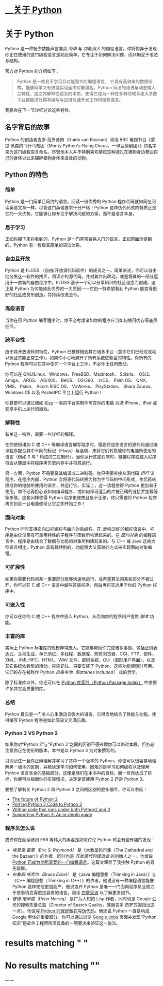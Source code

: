#  __[关于 Python](.)

# 关于 Python

Python 是一种极少数能声言兼具 _简单_ 与 _功能强大_ 的编程语言。你将惊异于发现你正在使用的这门编程语言是如此简单，它专注于如何解决问题，而非拘泥于语法与结构。

官方对 Python 的介绍如下：

> Python 是一款易于学习且功能强大的编程语言。 它具有高效率的数据结构，能够简单又有效地实现面向对象编程。Python 简洁的语法与动态输入之特性，加之其解释性语言的本质，使得它成为一种在多种领域与绝大多数平台都能进行脚本编写与应用快速开发工作的理想语言。

我将会在下一节详细讨论这些特性。

## 名字背后的故事

Python 的创造者吉多·范罗苏姆（Guido van Rossum）采用 BBC 电视节目《蒙提·派森的飞行马戏团（Monty Python's Flying Circus，一译巨蟒剧团）》的名字来为这门编程语言命名。尽管他本人并不特别喜欢蟒蛇这种通过在猎物身边卷曲自己的身体以此来碾碎猎物身体来进食的动物。

## Python 的特色

### 简单

Python 是一门简单且简约的语言。阅读一份优秀的 Python 程序代码就如同在阅读英语文章一样，尽管这门英语要求十分严格！Python 这种伪代码式的特质正是它的一大优势。它能够让你专注于解决问题的方案，而不是语言本身。

### 易于学习

正如你接下来将看到的，Python 是一门非常容易入门的语言。正如前面所提到的，Python 有一套极其简单的语法体系。

### 自由且开放

Python 是 FLOSS （自由/开放源代码软件）的成员之一。简单来说，你可以自由地分发这一软件的拷贝，阅读它的源代码，并对其作出改动，或是将其的一部分运用于一款新的自由程序中。FLOSS 基于一个可以分享知识的社区理念而创建。这正是 Python 为何能如此优秀的一大原因——它由一群希望看到 Python 能变得更好的社区成员所创造，并持续改进至今。

### 高级语言

当你在用 Python 编写程序时，你不必考虑诸如你的程序应当如何使用内存等底层细节。

### 跨平台性

由于其开放源码的特性，Python 已被移植到其它诸多平台（意即它们已经过改动以保证其能正常工作）。如果你小心地避开了所有系统依赖型的特性。你所有的 Python 程序可以在其中任何一个平台上工作，不必作出任何改动。

你可以在 GNU/Linux、Windows、FreeBSD、Macintosh、 Solaris、 OS/2、 Amiga、 AROS、 AS/400、 BeOS、 OS/390、 z/OS、 Palm OS、 QNX、 VMS、 Psion、 Acorn RISC OS、 VxWorks、 PlayStation、 Sharp Zaurus、 Windows CE 以及 PocketPC 平台上运行 Python！

你甚至可以通过诸如 [Kivy](http://kivy.org) 一类的平台来制作可在你的电脑 _以及_ iPhone、iPad 或安卓手机上运行的游戏。

### 解释性

有关这一特性，需要一些详细的解释。

在你使用诸如 C 或 C++ 等编译语言编写程序时，需要将这些语言的源代码通过编译程序配合其中不同的标记（Flags）与选项，来将它们转换成你的电脑所使用的语言（例如 0 与 1 构成的二进制码）。当你运行这些程序时，链接程序或载入程序将会从硬盘中将程序拷贝至内存中并将其运行。

另一方面，Python 不需要将其编译成二进制码。你只需要直接从源代码 _运行_ 该程序。在程序内部，Python 会将源代码转换为称为字节码的中间形式，尔后再转换成你的电脑所使用的语言，并运行它。实际上，这一流程使得 Python 更加易于使用，你不必再担心该如何编译程序，或如何保证适当的库被正确的链接并加载等等步骤。这也同样使得 Python 程序更便携且易于迁移，你只需要将 Python 程序拷贝到另一台电脑便可让它立即开始工作！

### 面向对象

Python 同时支持面向过程编程与面向对象编程。在 _面向过程_ 的编程语言中，程序是由仅仅带有可重用特性的子程序与函数所构建起来的。在 _面向对象_ 的编程语言中，程序是由结合了数据与功能的对象所构建起来的。与 C++ 或 Java 这些大型语言相比，Python 具有其特别的、功能强大又简单的方式来实现面向对象编程。

### 可扩展性

如果你需要代码的某一重要部分能够快速地运行，或希望算法的某些部分不被公开，你可以在 C 或 C++ 语言中编写这些程序，然后再将其运用于你的 Python 程序中。

### 可嵌入性

你可以在你的 C 或 C++ 程序中嵌入 Python，从而向你的程序用户提供 _脚本_ 功能。

### 丰富的库

实际上 Python 标准库的规模非常庞大。它能够帮助你完成诸多事情，包括正则表达式、文档生成、单元测试、多线程、数据库、网页浏览器、CGI、FTP、邮件、XML、XML-RPC、HTML、WAV 文件、密码系统、GUI（图形用户界面），以及其它系统依赖型的活动。只需记住，只要安装了 Python，这些功能便随时可用。它们的存在被称作 Python _自备电池（Batteries Included）_ 式的哲学。

除了标准库以外，你还可以在 [Python 库索引（Python Package Index）](http://pypi.python.org/pypi) 中发掘许多其它高质量的库。

### 总结

Python 着实是一门令人心生激动且强大的语言。它得当地结合了性能与功能，使得编写 Python 程序是如此简易又充满乐趣。

### Python 3 VS Python 2

如果你对“Python 2”与“Python 3”之间的区别不感兴趣你可以略过本段。但务必注意你正在使用的版本。本书是以 Python 3 为对象撰写的。

只消记住一旦你正确理解并学习了其中一个版本的 Python，你便可以很容易地理解另一版本的区别，并能快速学习如何使用。困难的是学习如何编程以及理解 Python 语言本身的基础部分。这便是我们在本书中的目标，而一旦你达成了目标，你便可以根据你的实际情况，决定是该使用 Python 2 还是 Python 3。

要想了解有关 Python 2 和 Python 3 之间的区别的更多细节，你可以参阅：

  * [The future of Python 2](http://lwn.net/Articles/547191/)
  * [Porting Python 2 Code to Python 3](https://docs.python.org/3/howto/pyporting.html)
  * [Writing code that runs under both Python2 and 3](https://wiki.python.org/moin/PortingToPy3k/BilingualQuickRef)
  * [Supporting Python 3: An in-depth guide](http://python3porting.com)



### 程序员怎么说

或许你在阅读诸如 ESR 等伟大的黑客是如何讨论 Python 时会有些有趣的发现：

  * _埃里克·雷蒙（Eric S. Raymond）_ 是《大教堂和市集（The Cathedral and the Bazaar）》的作者，同时也是 _开放源代码促进会_ 的创始人之一。他曾说[Python 已成为他所喜爱的一门编程语言](http://www.python.org/about/success/esr/)。这篇文章给了我接触 Python 的最先鼓舞。
  * _布鲁斯·埃克尔（Bruce Eckel）_ 是《Java 编程思想（Thinking in Java）》与《C++ 编程思想（Thinking in C++）》的作者。他说没有一种编程语言能像 Python 这样使他更加高产。他说或许 Python 是唯一一门面向程序员且致力于使事情变得更加容易的语言。阅读 [完整采访](http://www.artima.com/intv/aboutme.html) 以了解更多细节。
  * _彼得·诺米格（Peter Norvig）_ 是广为人知的 Lisp 作者，同时也是 Google 公司的搜索质量总监（Director of Search Quality，感谢吉多·范罗苏姆指出这一点）。他说[写 Python 时就好像在写伪代码](https://news.ycombinator.com/item?id=1803815)。他还说 Python 一直是构成 Google 整体的重要部分。你可以通过浏览 [Google Jobs](http://www.google.com/jobs/index.html) 页面并发现“Python 知识”是软件工程师所须具备的一项要求来验证这一说法。



#  results matching " "




# No results matching ""

[ __](03.2.translator-preface.html) [ __](05.installation.html)
